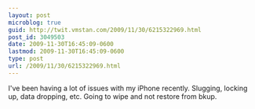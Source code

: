 ```yaml
---
layout: post
microblog: true
guid: http://twit.vmstan.com/2009/11/30/6215322969.html
post_id: 3049503
date: 2009-11-30T16:45:09-0600
lastmod: 2009-11-30T16:45:09-0600
type: post
url: /2009/11/30/6215322969.html
---
```

I've been having a lot of issues with my iPhone recently. Slugging, locking up, data dropping, etc. Going to wipe and not restore from bkup.
